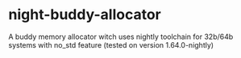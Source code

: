 # night-buddy-allocator

A buddy memory allocator witch uses nightly toolchain for 32b/64b systems with no_std feature (tested on version 1.64.0-nightly)
